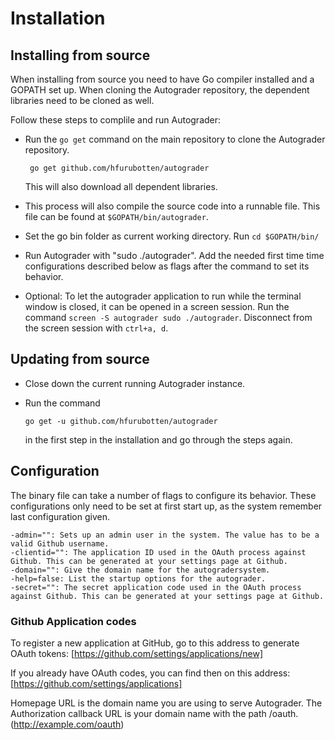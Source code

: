 # Installation #

## Installing from source ##
When installing from source you need to have Go compiler installed and a GOPATH
set up. When cloning the Autograder repository, the dependent libraries need to
be cloned as well.

Follow these steps to complile and run Autograder:
- Run the `go get` command on the main repository to clone the Autograder repository.

	   go get github.com/hfurubotten/autograder

     This will also download all dependent libraries.
- This process will also compile the source code into a runnable file. This file
  can be found at `$GOPATH/bin/autograder`.
- Set the go bin folder as current working directory. Run `cd $GOPATH/bin/`
- Run Autograder with "sudo ./autograder". Add the needed first time time
  configurations described below as flags after the command to set its behavior.
- Optional: To let the autograder application to run while the terminal window
  is closed, it can be opened in a screen session. Run the command
  `screen -S autograder sudo ./autograder`. Disconnect from the screen session
  with `ctrl+a, d`.

## Updating from source ##
- Close down the current running Autograder instance.
- Run the command

      go get -u github.com/hfurubotten/autograder

    in the first step in the installation and go through the steps again.

## Configuration ##

The binary file can take a number of flags to configure its behavior. These
configurations only need to be set at first start up, as the system remember
last configuration given.

	-admin="": Sets up an admin user in the system. The value has to be a valid Github username.
	-clientid="": The application ID used in the OAuth process against Github. This can be generated at your settings page at Github.
	-domain="": Give the domain name for the autogradersystem.
	-help=false: List the startup options for the autograder.
	-secret="": The secret application code used in the OAuth process against Github. This can be generated at your settings page at Github.

### Github Application codes ###

To register a new application at GitHub, go to this address to generate OAuth
tokens: [https://github.com/settings/applications/new]

If you already have OAuth codes, you can find then on this address:
[https://github.com/settings/applications]

Homepage URL is the domain name you are using to serve Autograder.
The Authorization callback URL is your domain name with the path /oauth.
(http://example.com/oauth)
